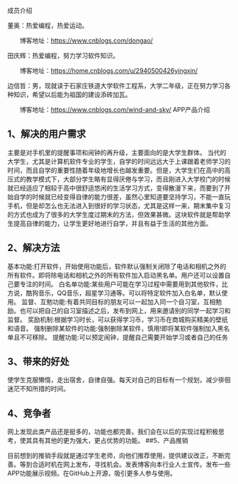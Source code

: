 成员介绍

董奥：热爱编程，热爱运动。

　　博客地址：https://www.cnblogs.com/dongao/

田庆辉：热爱编程，努力学习软件知识。

　　博客地址：https://home.cnblogs.com/u/2940500426yingxin/

边信哲：男，现就读于石家庄铁道大学软件工程系，大学二年级，正在努力学习各种知识，希望以后能为祖国的建设添砖加瓦。

　　博客地址：https://www.cnblogs.com/wind-and-sky/
APP产品介绍
## 1、解决的用户需求

主要是对手机里的提醒事项和闹钟的再升级，主要面向的是大学生群体。
当代的大学生，尤其是计算机软件专业的学生，自学的时间远远大于上课跟着老师学习的时间，而且自学的重要性随着年级地增长也越发重要。但是，大学生们在高中的高压式的教学模式下，大部分学生略有显得厌倦与学习，而且刚进入大学校门的时候就已经适应了相较于高中很舒适悠闲的生活学习方式，变得散漫下来，而要到了开始自学的时候就已经变得自律的能力很差，虽然心里知道要坚持学习，不能一直玩手机，但是却怎么也无法进入到很好的学习状态，尤其是这样一来，期末集中复习的方式也成为了很多的大学生度过期末的方法，但效果甚微。这块软件就是帮助学生提高自律的能力，让学生更好地进行自学，并且有益于生活的其他方面。
## 2、解决方法
  基本功能:打开软件，开始使用功能后，软件默认强制关闭除了电话和相机之外的所有软件。即将除电话和相机之外的所有软件加入启动黑名单。用户还可以设置自己要专注的时间。
  白名单功能:某些用户可能在学习过程中需要用到其他软件，比方说，酷狗音乐，QQ音乐，超星学习通等。可以将特定软件加入白名单，默认使用。
  监督、互勉功能:有着共同目标的朋友可以一起加入同一个自习室，互相勉励。也可以把自己的自习室描述之后，发布到网上，用来邀请别的同学一起学习和监督。
  奖励机制:根据学习时长，可以获得学习币，学习币在商城购买精美的壁纸和语音。
  强制删除某软件的功能:强制删除某软件，慎用!即将某软件强制加入黑名单且不可移除。
  提醒功能:可以预定闹钟，提醒自己需要开始学习或者自己的任务
## 3、带来的好处
使学生克服懒惰，走出宿舍，自律自强。每天对自己的目标有一个规划，减少徘徊迷茫不知所措的时间。
## 4、竞争者
网上发现此类产品还是挺多的，功能也都完善。我们会在以后的实现过程积极思考，使其具有其他的更为强大，更占优势的功能。
##5、产品推销

目前想到的推销手段就是通过学生老师，向他们推荐使用，提供建议改正，不断完善。等到合适时机在网上发布，寻找机会。发表博客向本行业人士宣传。发布一些APP功能展示视频。在GitHub上开源，吸引更多人参与使用。
